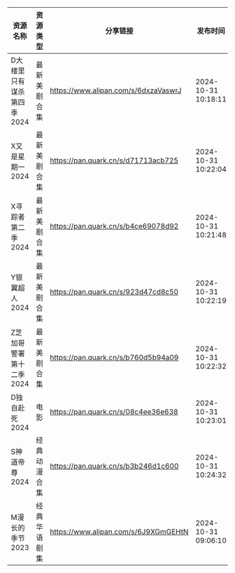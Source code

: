 | 资源名称            | 资源类型   | 分享链接                                 | 发布时间                |
| --------------- | ------ | ------------------------------------ | ------------------- |
| D大楼里只有谋杀第四季2024 | 最新美剧合集 | https://www.alipan.com/s/6dxzaVaswrJ | 2024-10-31 10:18:11 |
| X又是星期一2024      | 最新美剧合集 | https://pan.quark.cn/s/d71713acb725  | 2024-10-31 10:22:04 |
| X寻踪者第二季2024     | 最新美剧合集 | https://pan.quark.cn/s/b4ce69078d92  | 2024-10-31 10:21:48 |
| Y银翼超人2024       | 最新美剧合集 | https://pan.quark.cn/s/923d47cd8c50  | 2024-10-31 10:22:19 |
| Z芝加哥警署第十二季2024  | 最新美剧合集 | https://pan.quark.cn/s/b760d5b94a09  | 2024-10-31 10:22:32 |
| D独自赴死2024       | 电影     | https://pan.quark.cn/s/08c4ee36e638  | 2024-10-31 10:23:01 |
| S神道帝尊2024       | 经典动漫合集 | https://pan.quark.cn/s/b3b246d1c600  | 2024-10-31 10:24:32 |
| M漫长的季节2023      | 经典华语剧集 | https://www.alipan.com/s/6J9XGmGEHtN | 2024-10-31 09:06:10 |
